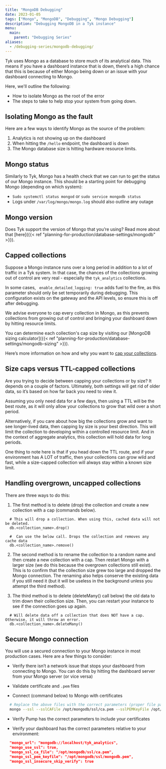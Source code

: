 ```yaml
---
title: "MongoDB Debugging"
date: 2023-01-05
tags: ["Mongo", "MongoDB", "Debugging", "Mongo Debugging"]
description: "Debugging MongoDB in a Tyk instance"
menu:
  main:
    parent: "Debugging Series"
aliases:
  - /debugging-series/mongodb-debugging/
---
```


Tyk uses Mongo as a database to store much of its analytical data. This means if you have a dashboard instance that is down, there’s a high chance that this is because of either Mongo being down or an issue with your dashboard connecting to Mongo.

Here, we'll outline the following:

 - How to isolate Mongo as the root of the error
 - The steps to take to help stop your system from going down.

## Isolating Mongo as the fault

Here are a few ways to identify Mongo as the source of the problem:

1. Analytics is not showing up on the dashboard
2. When hitting the `/hello` endpoint, the dashboard is down
3. The Mongo database size is hitting hardware resource limits.

## Mongo status

Similarly to Tyk, Mongo has a health check that we can run to get the status of our Mongo instance. This should be a starting point for debugging Mongo (depending on which system):

 - `Sudo systemctl status mongod` or `sudo service mongodb status`
 - Logs under `/var/log/mongo/mongo.log` should also outline any outage

## Mongo version

Does Tyk support the version of Mongo that you’re using? Read more about that [here]({{< ref "planning-for-production/database-settings/mongodb" >}}).

## Capped collections

Suppose a Mongo instance runs over a long period in addition to a lot of traffic in a Tyk system. In that case, the chances of the collections growing out of control are very real - especially the `tyk_analytics` collections.

In some cases, ` enable_detailed_logging: true` adds fuel to the fire, as this parameter should only be set temporarily during debugging. This configuration exists on the gateway and the API levels, so ensure this is off after debugging.

We advise everyone to cap every collection in Mongo, as this prevents collections from growing out of control and bringing your dashboard down by hitting resource limits.

You can determine each collection's cap size by visiting our [MongoDB sizing calculator]({{< ref "planning-for-production/database-settings/mongodb-sizing" >}}).

Here’s more information on how and why you want to [cap your collections](https://www.mongodb.com/docs/manual/core/capped-collections/).

## Size caps versus TTL-capped collections

Are you trying to decide between capping your collections or by size? It depends on a couple of factors. Ultimately, both settings will get rid of older data, so it’s based on how far back you need to view it.

Assuming you only need data for a few days, then using a TTL will be the best route, as it will only allow your collections to grow that wild over a short period.

Alternatively, if you care about how big the collections grow and want to see longer-lived data, then capping by size is your best direction. This will limit the collection to developing within a controlled resource limit. And in the context of aggregate analytics, this collection will hold data for long periods.

One thing to note here is that if you head down the TTL route, and if your environment has A LOT of traffic, then your collections can grow wild and fast, while a size-capped collection will always stay within a known size limit.

## Handling overgrown, uncapped collections

There are three ways to do this:

1. The first method is to delete (drop) the collection and create a new collection with a cap (commands below).

```
  # This will drop a collection. When using this, cached data will not be deleted.
  db.<collection_name>.drop()
```

```
  #  Can use the below call. Drops the collection and removes any cache data
  db.<collection_name>.remove()
```

2. The second method is to rename the collection to a random name and then create a new collection with a cap. Then restart Mongo with a larger size (we do this because the overgrown collections still exist). This is to confirm that the collection size grew too large and dropped the Mongo connection. The renaming also helps conserve the existing data if you still need it (but it will be useless in the background unless you attempt the third method).

3. The third method is to delete (deleteMany() call below) the old data to trim down their collection size. Then, you can restart your instance to see if the connection goes up again.

```
  # Will delete data off a collection that does NOT have a cap. Otherwise, it will throw an error.
  db.<collection_name>.deleteMany()
```


## Secure Mongo connection

You will use a secured connection to your Mongo instance in most production cases. Here are a few things to consider:

- Verify there isn’t a network issue that stops your dashboard from connecting to Mongo. You can do this by hitting the dashboard server from your Mongo server (or vice versa)

- Validate certificate and `.pem` files

- Connect (command below) to Mongo with certificates

```bash
  # Replace the above files with the correct parameters (proper file paths and host).
  mongo --ssl --sslCAFile /opt/mongodb/ssl/ca.pem --sslPEMKeyFile /opt/mongodb/ssl/mongodb.pem --host 127.0.0.1
```
- Verify Pump has the correct parameters to include your certificates

- Verify your dashboard has the correct parameters relative to your environment:

```json
  "mongo_url": "mongodb://localhost/tyk_analytics",
  "mongo_use_ssl": true,
  "mongo_ssl_ca_file": "/opt/mongodb/ssl/ca.pem",
  "mongo_ssl_pem_keyfile": "/opt/mongodb/ssl/mongodb.pem",
  "mongo_ssl_insecure_skip_verify": true

```